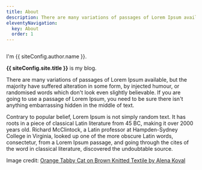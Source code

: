 ```yaml
---
title: About
description: There are many variations of passages of Lorem Ipsum available.
eleventyNavigation:
  key: About
  order: 1
---
```


<img src="/images/kitty.jpg" alt="" class="myphoto" />

I'm {{ siteConfig.author.name }}.

**{{ siteConfig.site.title }}** is my blog.

There are many variations of passages of Lorem Ipsum available, but the majority have suffered alteration in some form, by injected humour, or randomised words which don't look even slightly believable. If you are going to use a passage of Lorem Ipsum, you need to be sure there isn't anything embarrassing hidden in the middle of text.

Contrary to popular belief, Lorem Ipsum is not simply random text. It has roots in a piece of classical Latin literature from 45 BC, making it over 2000 years old. Richard McClintock, a Latin professor at Hampden-Sydney College in Virginia, looked up one of the more obscure Latin words, consectetur, from a Lorem Ipsum passage, and going through the cites of the word in classical literature, discovered the undoubtable source.

Image credit: [Orange Tabby Cat on Brown Knitted Textile by Alena Koval](https://www.pexels.com/photo/orange-tabby-cat-on-brown-knitted-textile-982300/)
